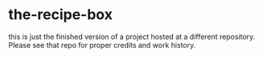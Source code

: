 # the-recipe-box
this is just the finished version of a project hosted at a different repository. Please see that repo for proper credits and work history.
